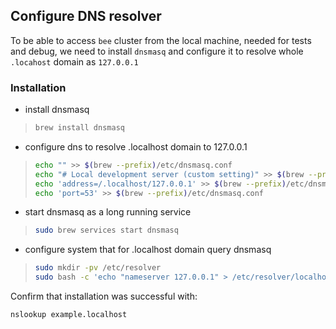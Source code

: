## Configure DNS resolver

To be able to access `bee` cluster from the local machine, needed for tests and debug, we need to install `dnsmasq` and configure it to resolve whole `.locahost` domain as `127.0.0.1`

### Installation

* install dnsmasq
>```bash
>brew install dnsmasq
>```

* configure dns to resolve .localhost domain to 127.0.0.1
>```bash
>echo "" >> $(brew --prefix)/etc/dnsmasq.conf
>echo "# Local development server (custom setting)" >> $(brew --prefix)/etc/dnsmasq.conf
>echo 'address=/.localhost/127.0.0.1' >> $(brew --prefix)/etc/dnsmasq.conf
>echo 'port=53' >> $(brew --prefix)/etc/dnsmasq.conf
>```

* start dnsmasq as a long running service
>```bash
>sudo brew services start dnsmasq
>```

* configure system that for .localhost domain query dnsmasq
>```bash
>sudo mkdir -pv /etc/resolver
>sudo bash -c 'echo "nameserver 127.0.0.1" > /etc/resolver/localhost'
>```

Confirm that installation was successful with:

`nslookup example.localhost`
